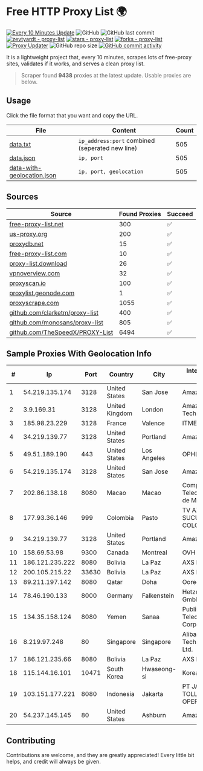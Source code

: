 
# Free HTTP Proxy List 🌍

[![Every 10 Minutes Update](https://github.com/mertguvencli/http-proxy-list/actions/workflows/main.yml/badge.svg?branch=main)](https://github.com/mertguvencli/http-proxy-list/actions/workflows/main.yml)
![GitHub](https://img.shields.io/github/license/mertguvencli/http-proxy-list)
![GitHub last commit](https://img.shields.io/github/last-commit/mertguvencli/http-proxy-list)
[![zevtyardt - proxy-list](https://img.shields.io/static/v1?label=zevtyardt&message=proxy-list&color=blue&logo=github)](https://github.com/zevtyardt/proxy-list "Go to GitHub repo")
[![stars - proxy-list](https://img.shields.io/github/stars/zevtyardt/proxy-list?style=social)](https://github.com/zevtyardt/proxy-list)
[![forks - proxy-list](https://img.shields.io/github/forks/zevtyardt/proxy-list?style=social)](https://github.com/zevtyardt/proxy-list)
[![Proxy Updater](https://github.com/zevtyardt/proxy-list/workflows/Proxy%20Updater/badge.svg)](https://github.com/zevtyardt/proxy-list/actions?query=workflow:"Proxy+Updater")
![GitHub repo size](https://img.shields.io/github/repo-size/zevtyardt/proxy-list)
[![GitHub commit activity](https://img.shields.io/github/commit-activity/m/zevtyardt/proxy-list?logo=commits)](https://github.com/zevtyardt/proxy-list/commits/main)

It is a lightweight project that, every 10 minutes, scrapes lots of free-proxy sites, validates if it works, and serves a clean proxy list.

> Scraper found **9438** proxies at the latest update. Usable proxies are below.

## Usage

Click the file format that you want and copy the URL.

|File|Content|Count|
|----|-------|-----|
|[data.txt](https://raw.githubusercontent.com/mertguvencli/http-proxy-list/main/proxy-list/data.txt)|`ip_address:port` combined (seperated new line)|505|
|[data.json](https://raw.githubusercontent.com/mertguvencli/http-proxy-list/main/proxy-list/data.json)|`ip, port`|505|
|[data-with-geolocation.json](https://raw.githubusercontent.com/mertguvencli/http-proxy-list/main/proxy-list/data-with-geolocation.json)|`ip, port, geolocation`|505|

## Sources

|Source|Found Proxies|Succeed|
|------|-------------|-------|
|[free-proxy-list.net](https://free-proxy-list.net)|300|✅|
|[us-proxy.org](https://www.us-proxy.org)|200|✅|
|[proxydb.net](http://proxydb.net)|15|✅|
|[free-proxy-list.com](https://free-proxy-list.com/?page=&port=&type%5B%5D=http&type%5B%5D=https&up_time=0&search=Search)|10|✅|
|[proxy-list.download](https://www.proxy-list.download/HTTP)|26|✅|
|[vpnoverview.com](https://vpnoverview.com/privacy/anonymous-browsing/free-proxy-servers)|32|✅|
|[proxyscan.io](https://www.proxyscan.io)|100|✅|
|[proxylist.geonode.com](https://proxylist.geonode.com/api/proxy-list?limit=300&page=1&sort_by=lastChecked&sort_type=desc&protocols=http,https)|1|✅|
|[proxyscrape.com](https://api.proxyscrape.com/v2/?request=displayproxies&protocol=http&timeout=10000&country=all&ssl=all&anonymity=all)|1055|✅|
|[github.com/clarketm/proxy-list](https://raw.githubusercontent.com/clarketm/proxy-list/master/proxy-list-raw.txt)|400|✅|
|[github.com/monosans/proxy-list](https://raw.githubusercontent.com/monosans/proxy-list/main/proxies/http.txt)|805|✅|
|[github.com/TheSpeedX/PROXY-List](https://raw.githubusercontent.com/TheSpeedX/PROXY-List/master/http.txt)|6494|✅|


## Sample Proxies With Geolocation Info

|#|Ip|Port|Country|City|Internet Service Provider|
|-|--|----|-------|----|-------------------------|
|1|54.219.135.174|3128|United States|San Jose|Amazon.com, Inc.|
|2|3.9.169.31|3128|United Kingdom|London|Amazon Technologies Inc.|
|3|185.98.23.229|3128|France|Valence|ITMETRIX|
|4|34.219.139.77|3128|United States|Portland|Amazon.com, Inc.|
|5|49.51.189.190|443|United States|Los Angeles|OPHL|
|6|54.219.135.174|3128|United States|San Jose|Amazon.com, Inc.|
|7|202.86.138.18|8080|Macao|Macao|Companhia de Telecomunicacoes de Macau|
|8|177.93.36.146|999|Colombia|Pasto|TV AZTECA SUCURSAL COLOMBIA|
|9|34.219.139.77|3128|United States|Portland|Amazon.com, Inc.|
|10|158.69.53.98|9300|Canada|Montreal|OVH SAS|
|11|186.121.235.222|8080|Bolivia|La Paz|AXS Bolivia S. A.|
|12|200.105.215.22|33630|Bolivia|La Paz|AXS Bolivia S. A.|
|13|89.211.197.142|8080|Qatar|Doha|Ooredoo Q.S.C.|
|14|78.46.190.133|8000|Germany|Falkenstein|Hetzner Online GmbH|
|15|134.35.158.124|8080|Yemen|Sanaa|Public Telecommunication Corporation|
|16|8.219.97.248|80|Singapore|Singapore|Alibaba (US) Technology Co., Ltd.|
|17|186.121.235.66|8080|Bolivia|La Paz|AXS Bolivia S. A.|
|18|115.144.16.101|10471|South Korea|Hwaseong-si|Korea Telecom|
|19|103.151.177.221|8080|Indonesia|Jakarta|PT JASAMARGA TOLLROAD OPERATOR|
|20|54.237.145.145|80|United States|Ashburn|Amazon.com, Inc.|



## Contributing

Contributions are welcome, and they are greatly appreciated! Every
little bit helps, and credit will always be given.

